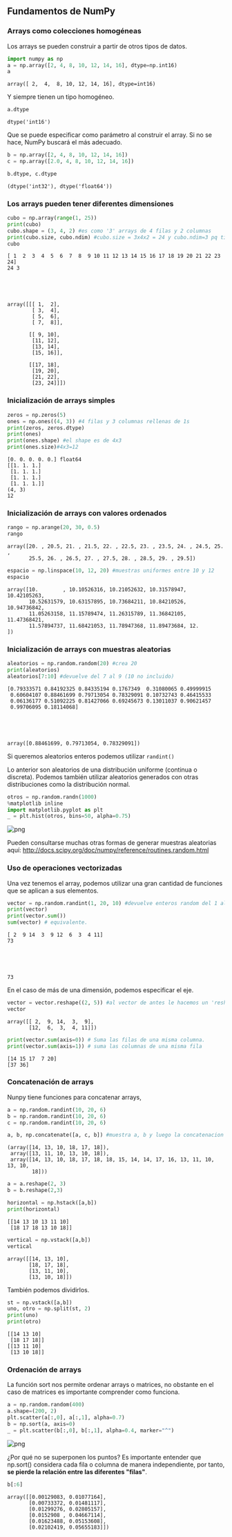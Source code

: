## Fundamentos de NumPy

### Arrays como colecciones homogéneas

Los arrays se pueden construir a partir de otros tipos de datos.


```python
import numpy as np
a = np.array([2, 4, 8, 10, 12, 14, 16], dtype=np.int16)
a
```




    array([ 2,  4,  8, 10, 12, 14, 16], dtype=int16)



Y siempre tienen un tipo homogéneo.


```python
a.dtype
```




    dtype('int16')



Que se puede especificar como parámetro al construir el array. Si no se hace, NumPy buscará el más adecuado.


```python
b = np.array([2, 4, 8, 10, 12, 14, 16])
c = np.array([2.0, 4, 8, 10, 12, 14, 16])

b.dtype, c.dtype
```




    (dtype('int32'), dtype('float64'))



### Los arrays pueden tener diferentes dimensiones


```python
cubo = np.array(range(1, 25))
print(cubo) 
cubo.shape = (3, 4, 2) #es como '3' arrays de 4 filas y 2 columnas
print(cubo.size, cubo.ndim) #cubo.size = 3x4x2 = 24 y cubo.ndim=3 pq tiene como 3 dimensiones (son 3 arrays, o un array tridimensional creo q seria mejor dicho)
cubo
```

    [ 1  2  3  4  5  6  7  8  9 10 11 12 13 14 15 16 17 18 19 20 21 22 23 24]
    24 3
    




    array([[[ 1,  2],
            [ 3,  4],
            [ 5,  6],
            [ 7,  8]],
    
           [[ 9, 10],
            [11, 12],
            [13, 14],
            [15, 16]],
    
           [[17, 18],
            [19, 20],
            [21, 22],
            [23, 24]]])



### Inicialización de arrays simples


```python
zeros = np.zeros(5)
ones = np.ones((4, 3)) #4 filas y 3 columnas rellenas de 1s
print(zeros, zeros.dtype)
print(ones)
print(ones.shape) #el shape es de 4x3
print(ones.size)#4x3=12
```

    [0. 0. 0. 0. 0.] float64
    [[1. 1. 1.]
     [1. 1. 1.]
     [1. 1. 1.]
     [1. 1. 1.]]
    (4, 3)
    12
    

### Inicialización de arrays con valores ordenados


```python
rango = np.arange(20, 30, 0.5)
rango
```




    array([20. , 20.5, 21. , 21.5, 22. , 22.5, 23. , 23.5, 24. , 24.5, 25. ,
           25.5, 26. , 26.5, 27. , 27.5, 28. , 28.5, 29. , 29.5])




```python
espacio = np.linspace(10, 12, 20) #muestras uniformes entre 10 y 12
espacio
```




    array([10.        , 10.10526316, 10.21052632, 10.31578947, 10.42105263,
           10.52631579, 10.63157895, 10.73684211, 10.84210526, 10.94736842,
           11.05263158, 11.15789474, 11.26315789, 11.36842105, 11.47368421,
           11.57894737, 11.68421053, 11.78947368, 11.89473684, 12.        ])



### Inicialización de arrays con muestras aleatorias


```python
aleatorios = np.random.random(20) #crea 20
print(aleatorios)
aleatorios[7:10] #devuelve del 7 al 9 (10 no incluido)
```

    [0.79333571 0.84192325 0.84335194 0.1767349  0.31080065 0.49999915
     0.60604107 0.88461699 0.79713054 0.78329091 0.10732743 0.46415533
     0.06136177 0.51092225 0.81427066 0.69245673 0.13011037 0.90621457
     0.99706095 0.18114068]
    




    array([0.88461699, 0.79713054, 0.78329091])



Si queremos aleatorios enteros podemos utilizar <code>randint()</code>

Lo anterior son aleatorios de una distribución uniforme (continua o discreta). Podemos también utilizar aleatorios generados con otras distribuciones como la distribución normal.


```python
otros = np.random.randn(1000)
%matplotlib inline
import matplotlib.pyplot as plt
_ = plt.hist(otros, bins=50, alpha=0.75)
```


    
![png](output_19_0.png)
    


Pueden consultarse muchas otras formas de generar muestras aleatorias aquí:
    http://docs.scipy.org/doc/numpy/reference/routines.random.html

### Uso de operaciones vectorizadas

Una vez tenemos el array, podemos utilizar una gran cantidad de funciones que se aplican a sus elementos.


```python
vector = np.random.randint(1, 20, 10) #devuelve enteros random del 1 al 20 y 10 en total (10 randoms)
print(vector)
print(vector.sum())
sum(vector) # equivalente.
```

    [ 2  9 14  3  9 12  6  3  4 11]
    73
    




    73



En el caso de más de una dimensión, podemos especificar el eje.


```python
vector = vector.reshape((2, 5)) #al vector de antes le hacemos un 'reshape' y lo hacemos de 2 filas y 5 columnas
vector
```




    array([[ 2,  9, 14,  3,  9],
           [12,  6,  3,  4, 11]])




```python
print(vector.sum(axis=0)) # Suma las filas de una misma columna.
print(vector.sum(axis=1)) # suma las columnas de una misma fila
```

    [14 15 17  7 20]
    [37 36]
    

### Concatenación de arrays


Nunpy tiene funciones para concatenar arrays, 


```python
a = np.random.randint(10, 20, 6)
b = np.random.randint(10, 20, 6)
c = np.random.randint(10, 20, 6)

a, b, np.concatenate([a, c, b]) #muestra a, b y luego la concatenacion de abc
```




    (array([14, 13, 10, 18, 17, 18]),
     array([13, 11, 10, 13, 10, 18]),
     array([14, 13, 10, 18, 17, 18, 18, 15, 14, 14, 17, 16, 13, 11, 10, 13, 10,
            18]))




```python
a = a.reshape(2, 3)
b = b.reshape(2,3)
```


```python
horizontal = np.hstack([a,b])
print(horizontal)
```

    [[14 13 10 13 11 10]
     [18 17 18 13 10 18]]
    


```python
vertical = np.vstack([a,b])
vertical
```




    array([[14, 13, 10],
           [18, 17, 18],
           [13, 11, 10],
           [13, 10, 18]])



También podemos dividirlos.


```python
st = np.vstack([a,b])
uno, otro = np.split(st, 2)
print(uno)
print(otro)
```

    [[14 13 10]
     [18 17 18]]
    [[13 11 10]
     [13 10 18]]
    

### Ordenación de arrays

La función sort nos permite ordenar arrays o matrices, no obstante en el caso de matrices es importante comprender como funciona.


```python
a = np.random.random(400)
a.shape=(200, 2)
plt.scatter(a[:,0], a[:,1], alpha=0.7)
b = np.sort(a, axis=0)
_ = plt.scatter(b[:,0], b[:,1], alpha=0.4, marker="^")
```


    
![png](output_37_0.png)
    


¿Por qué no se superponen los puntos? Es importante entender que np.sort() considera cada fila o columna de manera independiente, por tanto, **se pierde la relación entre las diferentes "filas"**. 


```python
b[:6]
```




    array([[0.00129083, 0.01077164],
           [0.00733372, 0.01481117],
           [0.01299276, 0.02805157],
           [0.0152908 , 0.04667114],
           [0.01623488, 0.05153608],
           [0.02102419, 0.05655183]])


